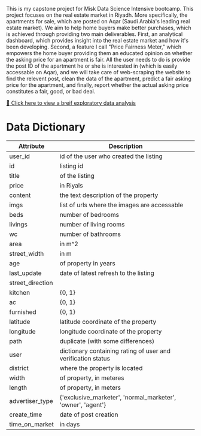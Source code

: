 This is my capstone project for Misk Data Science Intensive bootcamp. This project focuses on the real estate market in Riyadh. More specifically, the apartments for sale, which are posted on Aqar (Saudi Arabia's leading real estate market).  We aim to help home buyers make better purchases, which is achieved through providing two main deliverables. First, an analytical dashboard, which provides insight into the real estate market and how it's been developing. Second, a feature I call "Price Fairness Meter," which empowers the home buyer providing them an educated opinion on whether the asking price for an apartment is fair. All the user needs to do is provide the post ID of the apartment he or she is interested in (which is easily accessable on Aqar), and we will take care of web-scraping the website to find the relevent post, clean the data of the apartment, predict a fair asking price for the apartment, and finally, report whether the actual asking price constitutes a fair, good, or bad deal.

[:link: Click here to view a breif exploratory data analysis](https://mo-salamah.github.io/Aqar_Capstone/)


# Data Dictionary


Attribute| Description
-----|------|
user_id| id of the user who created the listing
id| listing id
title| of the listing
price| in Riyals
content| the text description of the property
imgs| list of urls where the images are accessable
beds| number of bedrooms
livings| number of living rooms
wc| number of bathrooms
area| in m^2
street_width| in m
age| of property in years
last_update| date of latest refresh to the listing
street_direction|
kitchen| {0, 1}
ac| {0, 1}
furnished| {0, 1}
latitude| latitude coordinate of the property
longitude| longitude coordinate of the property 
path| duplicate (with some differences)
user| dictionary containing rating of user and verification status
district| where the property is located
width| of property, in meteres
length| of property, in meters
advertiser_type| {'exclusive_marketer', 'normal_marketer', 'owner', 'agent'}
create_time| date of post creation
time_on_market| in days
